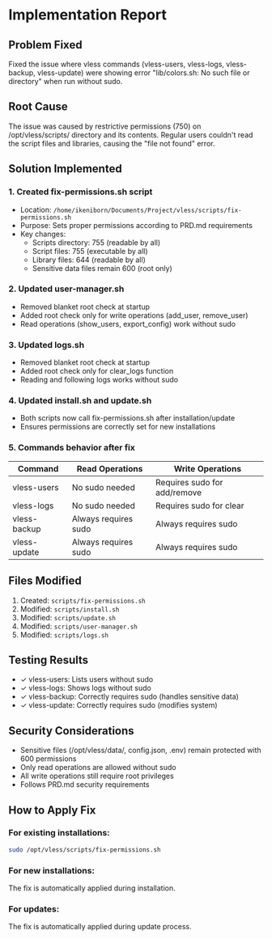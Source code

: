 # Implementation Report

## Problem Fixed
Fixed the issue where vless commands (vless-users, vless-logs, vless-backup, vless-update) were showing error "lib/colors.sh: No such file or directory" when run without sudo.

## Root Cause
The issue was caused by restrictive permissions (750) on /opt/vless/scripts/ directory and its contents. Regular users couldn't read the script files and libraries, causing the "file not found" error.

## Solution Implemented

### 1. Created fix-permissions.sh script
- Location: `/home/ikeniborn/Documents/Project/vless/scripts/fix-permissions.sh`
- Purpose: Sets proper permissions according to PRD.md requirements
- Key changes:
  - Scripts directory: 755 (readable by all)
  - Script files: 755 (executable by all)
  - Library files: 644 (readable by all)
  - Sensitive data files remain 600 (root only)

### 2. Updated user-manager.sh
- Removed blanket root check at startup
- Added root check only for write operations (add_user, remove_user)
- Read operations (show_users, export_config) work without sudo

### 3. Updated logs.sh
- Removed blanket root check at startup
- Added root check only for clear_logs function
- Reading and following logs works without sudo

### 4. Updated install.sh and update.sh
- Both scripts now call fix-permissions.sh after installation/update
- Ensures permissions are correctly set for new installations

### 5. Commands behavior after fix

| Command | Read Operations | Write Operations |
|---------|----------------|------------------|
| vless-users | No sudo needed | Requires sudo for add/remove |
| vless-logs | No sudo needed | Requires sudo for clear |
| vless-backup | Always requires sudo | Always requires sudo |
| vless-update | Always requires sudo | Always requires sudo |

## Files Modified
1. Created: `scripts/fix-permissions.sh`
2. Modified: `scripts/install.sh`
3. Modified: `scripts/update.sh`
4. Modified: `scripts/user-manager.sh`
5. Modified: `scripts/logs.sh`

## Testing Results
- ✓ vless-users: Lists users without sudo
- ✓ vless-logs: Shows logs without sudo
- ✓ vless-backup: Correctly requires sudo (handles sensitive data)
- ✓ vless-update: Correctly requires sudo (modifies system)

## Security Considerations
- Sensitive files (/opt/vless/data/, config.json, .env) remain protected with 600 permissions
- Only read operations are allowed without sudo
- All write operations still require root privileges
- Follows PRD.md security requirements

## How to Apply Fix

### For existing installations:
```bash
sudo /opt/vless/scripts/fix-permissions.sh
```

### For new installations:
The fix is automatically applied during installation.

### For updates:
The fix is automatically applied during update process.